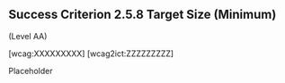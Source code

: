 ## Success Criterion 2.5.8 Target Size (Minimum)

(Level AA)

[wcag:XXXXXXXXX]
[wcag2ict:ZZZZZZZZZ]

Placeholder

